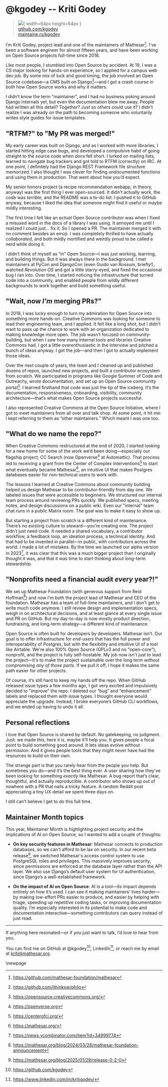 # @kgodey -- Kriti Godey

> ![](https://github.com/kgodey.png){ width=64px height=64px }  
> [github.com/kgodey](https://github.com/kgodey)  
> [maintaine.rs/kgodey](https://maintaine.rs/kgodey)

I’m Kriti Godey, project lead and one of the maintainers of Mathesar[^225]. I've been a software engineer for almost fifteen years, and have been working on Open Source projects full-time since 2018.

Like most people, I stumbled into Open Source by accident. At 19, I was a CS major looking for hands-on experience, so I applied for a campus web dev job. By some mix of luck and good timing, the job involved an Open Source codebase—a CMS built on Django[^224]—and I got a crash course in both how Open Source works and why it matters.

I didn’t know the term “maintainer”, and I had no business poking around Django internals yet, but even the documentation blew me away. People had written all this detail? Together? Just so others could use it? I didn’t realize I was already on the path to becoming someone who voluntarily writes style guides for issue templates.

## "RTFM?" to "My PR was merged!"

My early career was built on Django, and as I worked with more libraries, I started hitting edge case bugs, and developed a compulsive habit of going straight to the source code when docs fell short. I lurked on mailing lists, learned to navigate bug trackers and got told to RTFM (correctly) on IRC. At one point, I definitely had the Django REST Framework file structure memorized. I also thought I was clever for finding undocumented functions and using them in production. That went about how you’d expect.

My senior honors project (a recipe recommendation webapp, in theory, anyway) was the first thing I ever open-sourced. It didn't actually work, the code was _terrible_, and the README was a to-do list. I pushed it to GitHub anyway, because I liked the idea that someone might find it useful or maybe mildly interesting.

The first time I felt like an _actual_ Open Source contributor was when I fixed a misused word in the docs of a library I was using. It annoyed me until I realized I could just… fix it. So I opened a PR. The maintainer merged it with no comment besides an emoji. I was completely thrilled to have actually _collaborated_, and both mildly mortified and weirdly proud to be called a nerd while doing it.

I didn’t think of myself as “in” Open Source—I was just working, learning, and building things. But it was always there in the background. I met maintainers at PyCon and DjangoCon (even Guido van Rossum, briefly!), watched _Revolution OS_ and got a little starry-eyed, and fixed the occasional bug I ran into. Over time, I started noticing the infrastructure that turned code into a community, and enabled people from wildly different backgrounds to work together and build something useful.

## "Wait, now _I'm_ merging PRs?"

In 2018, I was lucky enough to turn my admiration for Open Source into something more hands-on. Creative Commons was looking for someone to lead their engineering team, and I applied. It felt like a long shot, but I didn’t want to pass up the chance to work with an organization dedicated to making knowledge more open. The job wasn’t focused on community-building, but when I saw how many internal tools and libraries Creative Commons had, I got a little overenthusiastic in the interview and pitched a bunch of ideas anyway. I got the job—and then I got to actually implement those ideas.

Over the next couple of years, the team and I cleaned up and published dozens of repos, launched new projects, and built a contributor ecosystem from scratch. We participated in programs like Google Summer of Code and Outreachy, wrote documentation, and set up an Open Source community portal[^223]. I learned firsthand that code was just the tip of the iceberg. It’s the documentation, responsiveness, onboarding, visibility, community architecture—that’s what makes Open Source projects successful.

I also represented Creative Commons at the Open Source Initiative, where I got to meet maintainers from all over and talk shop. At some point, it hit me: I kept referring to them as “other maintainers.” Which meant I was one too.

## "What do we name the repo?"

When Creative Commons restructured at the end of 2020, I started looking for a new home for some of the work we’d been doing—especially our flagship project, CC Search (now Openverse[^222] at Automattic). That process led to receiving a grant from the Center of Complex Interventions[^221] to start what eventually became Mathesar[^220], an intuitive UI that makes Postgres databases easier for non-technical users to work with.

The lessons I learned at Creative Commons about community building helped us design Mathesar to be contributor-friendly from day one. We labeled issues that were accessible to beginners. We structured our internal team process around reviewing PRs quickly. We published specs, meeting notes, and design discussions on a public wiki. Even our "internal" team chat runs in a public Matrix room. The goal was to make it easy to show up.

But starting a project from scratch is a different kind of maintenance. There’s no existing culture to steward—you’re creating one. The project didn’t just need code. It needed a shared vocabulary, a contributor workflow, a feedback loop, an ideation process, a technical identity. And that had to be invented in parallel—in public, with contributors across the world. I made a lot of mistakes. By the time we launched our alpha version in 2023[^219], it was clear that this was a much bigger project than I originally thought it was, and that it was time to start thinking about long-term stewardship.

## "Nonprofits need a financial audit _every_ year?!"

We set up Mathesar Foundation (with generous support from Reid Hoffman[^218]) and now I'm both the project lead of Mathesar and CEO of the foundation. Mathesar has a team of full-time maintainers, and I don't get to write much code anymore. I still review design and implementation specs, weigh in on architectural decisions, and at least glance at every single issue and PR on GitHub. But my day-to-day is now mostly product direction, fundraising, and long-term strategy—a different kind of maintenance.

Open Source is often built for developers by developers. Mathesar isn’t. Our goal is to offer infrastructure for _end-users_ that has the full power and interoperability of Postgres, but with the flexibility and intuitive UI of a tool like Airtable. We're also 100% Open Source (GPLv3 and no "open-core"), nonprofit, and the project is fully self-hostable. My job now isn't just to lead the project—it's to make the project sustainable over the long term _without compromising any of those parts_. If we pull it off, I hope it makes the same path easier for other projects.

Of course, it’s still hard to keep my hands off the repo. When GitHub released issue types a few months ago, I got very excited and impulsively decided to "improve" the repo. I deleted our “bug” and “enhancement” labels and replaced them with issue types. I thought everyone would appreciate the upgrade. Instead, I broke everyone’s GitHub CLI workflows, and we ended up having to undo it all.

## Personal reflections

I love that Open Source is shared by default. No gatekeeping, no judgment. Just: we made this, here it is, maybe it’ll help you. It gives people a focal point to build something good around. It lets ideas evolve without permission. And it gives people tools that they might never have had the resources to build on their own.

The strange part is that you rarely hear from the people you help. But sometimes you do—and it’s the best thing ever. A user sharing how they've been looking for something _exactly_ like Mathesar. A bug report that’s clear, thoughtful, and actually reproducible. A contributor who shows up out of nowhere with a PR that nails a tricky feature. A random Reddit post appreciating a tiny UX detail we spent three days on.

I still can’t believe I get to do this full time.

## Maintainer Month topics

This year, Maintainer Month is highlighting project security and the implications of AI on Open Source, so I wanted to add a couple of thoughts:

- **On key security features in Mathesar**: Mathesar connects to production databases, so we can't afford to be lax on security. In our recent beta release[^217], we switched Mathesar's access control system to use PostgreSQL roles and privileges. This massively improves security, since permissions are enforced at the database layer rather than the API layer. We also use Django’s default user system for UI authentication, since Django’s a well-established framework.

- **On the impact of AI on Open Source**: AI is a tool—its impact depends entirely on how it’s used. I can see it making maintainers' lives harder—by making low-effort PRs easier to produce, and easier by helping with triage, speeding up repetitive coding tasks, or improving documentation quality. I’m especially interested in its potential to make code and documentation interactive—something contributors can query instead of just read.

---

If anything here resonated—or if you just want to talk, I’d love to hear from you.

You can find me on GitHub at \@kgodey[^216], LinkedIn[^215], or reach me by email at <kriti@mathesar.org>.

\newpage


[^215]: https://www.linkedin.com/in/kritigodey/
[^216]: https://github.com/kgodey
[^217]: https://mathesar.org/blog/2025/01/29/release-0-2-0
[^218]: https://mathesar.org/blog/2024/03/28/mathesar-foundation-announcement
[^219]: https://news.ycombinator.com/item?id=34999774
[^220]: https://mathesar.org/
[^221]: https://centerofci.org/
[^222]: https://openverse.org
[^223]: https://opensource.creativecommons.org/
[^224]: https://github.com/ithinksw/philo
[^225]: https://github.com/mathesar-foundation/mathesar
